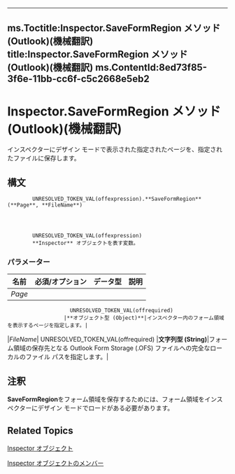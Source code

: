 

---
ms.Toctitle:Inspector.SaveFormRegion メソッド (Outlook)(機械翻訳)
title:Inspector.SaveFormRegion メソッド (Outlook)(機械翻訳)
ms.ContentId:8ed73f85-3f6e-11bb-cc6f-c5c2668e5eb2
---
# Inspector.SaveFormRegion メソッド (Outlook)(機械翻訳)




インスペクターにデザイン モードで表示された指定されたページを、指定されたファイルに保存します。

## 構文

            UNRESOLVED_TOKEN_VAL(offexpression).**SaveFormRegion**(**Page**, **FileName**)




            UNRESOLVED_TOKEN_VAL(offexpression)
            **Inspector** オブジェクトを表す変数。

### パラメーター

|**名前**|**必須/オプション**|**データ型**|**説明**|
|---|---|---|---|
|*Page*|
                        UNRESOLVED_TOKEN_VAL(offrequired)
                      |**オブジェクト型 (Object)**|インスペクター内のフォーム領域を表示するページを指定します。|
|*FileName*|
                        UNRESOLVED_TOKEN_VAL(offrequired)
                      |**文字列型 (String)**|フォーム領域の保存先となる Outlook Form Storage (.OFS) ファイルへの完全なローカルのファイル パスを指定します。|





## 注釈
**SaveFormRegion**をフォーム領域を保存するためには、フォーム領域をインスペクターにデザイン モードでロードがある必要があります。



## Related Topics

[Inspector オブジェクト](d7384756-669c-0549-1032-c3b864187994.md)

[Inspector オブジェクトのメンバー](acd3e13f-4727-7966-d2a5-a95e4528425c.md)





